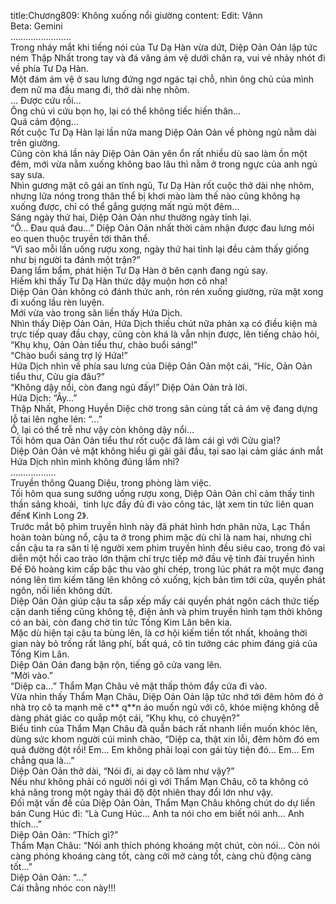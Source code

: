 title:Chương809: Không xuống nổi giường
content:
Edit: Vânn<br>Beta: Gemini<br>……………………<br>Trong nháy mắt khi tiếng nói của Tư Dạ Hàn vừa dứt, Diệp Oản Oản lập tức ném Thập Nhất trong tay và đá văng ám vệ dưới chân ra, vui vẻ nhảy nhót đi về phía Tư Dạ Hàn.<br>Một đám ám vệ ở sau lưng đứng ngơ ngác tại chỗ, nhìn ông chủ của mình đem nữ ma đầu mang đi, thở dài nhẹ nhõm.<br>… Được cứu rồi…<br>Ông chủ vì cứu bọn họ, lại có thể không tiếc hiến thân…<br>Quá cảm động…<br>Rốt cuộc Tư Dạ Hàn lại lần nữa mang Diệp Oản Oản về phòng ngủ nằm dài trên giường.<br>Cũng còn khá lần này Diệp Oản Oản yên ổn rất nhiều dù sao làm ồn một đêm, mới vừa nằm xuống không bao lâu thì nằm ở trong ngực của anh ngủ say sưa.<br>Nhìn gương mặt cô gái an tĩnh ngủ, Tư Dạ Hàn rốt cuộc thở dài nhẹ nhõm, nhưng lửa nóng trong thân thể bị khơi mào làm thế nào cũng không hạ xuống được, chỉ có thể gắng gượng mất ngủ một đêm…<br>Sáng ngày thứ hai, Diệp Oản Oản như thường ngày tỉnh lại.<br>“Ô… Đau quá đau…” Diệp Oản Oản nhất thời cảm nhận được đau lưng mỏi eo quen thuộc truyền tới thân thể.<br>“Vì sao mỗi lần uống rượu xong, ngày thứ hai tỉnh lại đều cảm thấy giống như bị người ta đánh một trận?”<br>Đang lẩm bẩm, phát hiện Tư Dạ Hàn ở bên cạnh đang ngủ say.<br>Hiếm khi thấy Tư Dạ Hàn thức dậy muộn hơn cô nha!<br>Diệp Oản Oản không có đánh thức anh, rón rén xuống giường, rửa mặt xong đi xuống lầu rèn luyện.<br>Mới vừa vào trong sân liền thấy Hứa Dịch.<br>Nhìn thấy Diệp Oản Oản, Hứa Dịch thiếu chút nữa phản xạ có điều kiện mà trực tiếp quay đầu chạy, cũng còn khá là vẫn nhịn được, lên tiếng chào hỏi, “Khụ khụ, Oản Oản tiểu thư, chào buổi sáng!”<br>“Chào buổi sáng trợ lý Hứa!”<br>Hứa Dịch nhìn về phía sau lưng của Diệp Oản Oản một cái, “Híc, Oản Oản tiểu thư, Cửu gia đâu?”<br>“Không dậy nổi, còn đang ngủ đấy!” Diệp Oản Oản trả lời.<br>Hứa Dịch: “Ây…”<br>Thập Nhất, Phong Huyền Diệc chờ trong sân cùng tất cả ám vệ đang dựng lỗ tai lên nghe lén: “…”<br>Ồ, lại có thể trễ như vậy còn không dậy nổi…<br>Tối hôm qua Oản Oản tiểu thư rốt cuộc đã làm cái gì với Cửu gia!?<br>Diệp Oản Oản vẻ mặt không hiểu gì gãi gãi đầu, tại sao lại cảm giác ánh mắt Hứa Dịch nhìn mình không đúng lắm nhỉ?<br>………………<br>Truyền thông Quang Diệu, trong phòng làm việc.<br>Tối hôm qua sung sướng uống rượu xong, Diệp Oản Oản chỉ cảm thấy tinh thần sảng khoái,  tinh lực đầy đủ đi vào công tác, lật xem tin tức liên quan đến《 Kinh Long 2》.<br>Trước mắt bộ phim truyền hình này đã phát hình hơn phân nửa, Lạc Thần hoàn toàn bùng nổ, cậu ta ở trong phim mặc dù chỉ là nam hai, nhưng chỉ cần cậu ta ra sân tỉ lệ người xem phim truyền hình đều siêu cao, trong đó vai diễn một hồi cao trào lớn thậm chí trực tiếp mở đầu vệ tinh đài truyền hình Đế Đô hoàng kim cấp bậc thu vào ghi chép, trong lúc phát ra một mực đang nóng lên tìm kiếm tăng lên không có xuống, kịch bản tìm tới cửa, quyền phát ngôn, nối liền không dứt.<br>Diệp Oản Oản giúp cậu ta sắp xếp mấy cái quyền phát ngôn cách thức tiếp cận danh tiếng cũng không tệ, điện ảnh và phim truyền hình tạm thời không có an bài, còn đang chờ tin tức Tống Kim Lân bên kia.<br>Mặc dù hiện tại cậu ta bùng lên, là cơ hội kiếm tiền tốt nhất, khoảng thời gian này bỏ trống rất lãng phí, bất quá, cô tin tưởng các phim đáng giá của Tống Kim Lân.<br>Diệp Oản Oản đang bận rộn, tiếng gõ cửa vang lên.<br>“Mời vào.”<br>“Diệp ca…” Thẩm Mạn Châu vẻ mặt thấp thỏm đẩy cửa đi vào.<br>Vừa nhìn thấy Thẩm Mạn Châu, Diệp Oản Oản lập tức nhớ tới đêm hôm đó ở nhà trọ cô ta mạnh mẽ c** q**n áo muốn ngủ với cô, khóe miệng không dễ dàng phát giác co quắp một cái, “Khụ khụ, có chuyện?”<br>Biểu tình của Thẩm Mạn Châu đã quẫn bách rất nhanh liền muốn khóc lên, dùng sức khom người cúi mình chào, “Diệp ca, thật xin lỗi, đêm hôm đó em quá đường đột rồi! Em… Em không phải loại con gái tùy tiện đó… Em… Em chẳng qua là…”<br>Diệp Oản Oản thở dài, “Nói đi, ai dạy cô làm như vậy?”<br>Nếu như không phải có người nói gì với Thẩm Mạn Châu, cô ta không có khả năng trong một ngày thái độ đột nhiên thay đổi lớn như vậy.<br>Đối mặt vấn đề của Diệp Oản Oản, Thẩm Mạn Châu không chút do dự liền bán Cung Húc đi: “Là Cung Húc… Anh ta nói cho em biết nói anh… Anh thích…”<br>Diệp Oản Oản: “Thích gì?”<br>Thẩm Mạn Châu: “Nói anh thích phóng khoáng một chút, còn nói… Còn nói càng phóng khoáng càng tốt, càng cởi mở càng tốt, càng chủ động càng tốt…”<br>Diệp Oản Oản: “…”<br>Cái thằng nhóc con này!!!